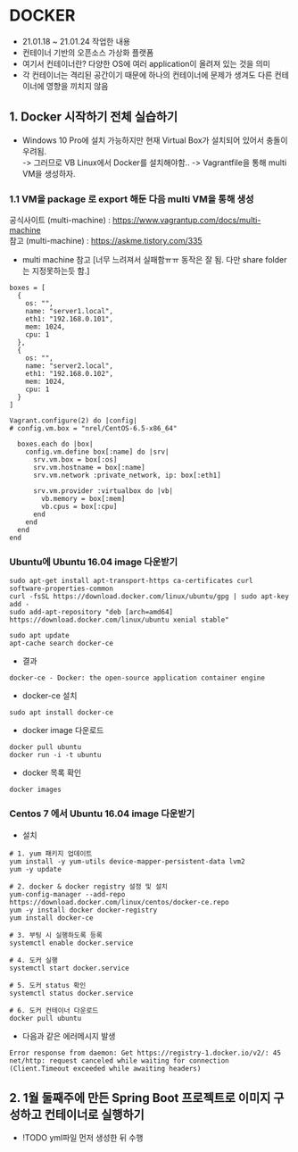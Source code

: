 # DOCKER
- 21.01.18 ~ 21.01.24 작업한 내용
- 컨테이너 기반의 오픈소스 가상화 플랫폼
- 여기서 컨테이너란? 다양한 OS에 여러 application이 올려져 있는 것을 의미
- 각 컨테이너는 격리된 공간이기 때문에 하나의 컨테이너에 문제가 생겨도 다른 컨테이너에 영향을 끼치지 않음

## 1. Docker 시작하기 전체 실습하기
- Windows 10 Pro에 설치 가능하지만 현재 Virtual Box가 설치되어 있어서 충돌이 우려됨.  
-> 그러므로 VB Linux에서 Docker를 설치해야함..
-> Vagrantfile을 통해 multi VM을 생성하자.

### 1.1 VM을 package 로 export 해둔 다음 multi VM을 통해 생성  
공식사이트 (multi-machine) : https://www.vagrantup.com/docs/multi-machine  
참고 (multi-machine) : https://askme.tistory.com/335
- multi machine 참고 [너무 느려져서 실패함ㅠㅠ 동작은 잘 됨. 다만 share folder는 지정못하는듯 함.]
```
boxes = [
  {
    os: "",
    name: "server1.local",
    eth1: "192.168.0.101",
    mem: 1024,
    cpu: 1
  },
  {
    os: "",
    name: "server2.local",
    eth1: "192.168.0.102",
    mem: 1024,
    cpu: 1
  }
]

Vagrant.configure(2) do |config|
# config.vm.box = "nrel/CentOS-6.5-x86_64"

  boxes.each do |box|
    config.vm.define box[:name] do |srv|
      srv.vm.box = box[:os]
      srv.vm.hostname = box[:name]
      srv.vm.network :private_network, ip: box[:eth1]

      srv.vm.provider :virtualbox do |vb|
        vb.memory = box[:mem]
        vb.cpus = box[:cpu]
      end
    end
  end
end
```

### Ubuntu에 Ubuntu 16.04 image 다운받기
```
sudo apt-get install apt-transport-https ca-certificates curl software-properties-common
curl -fsSL https://download.docker.com/linux/ubuntu/gpg | sudo apt-key add -
sudo add-apt-repository "deb [arch=amd64] https://download.docker.com/linux/ubuntu xenial stable"
```

```
sudo apt update
apt-cache search docker-ce
```
- 결과
```
docker-ce - Docker: the open-source application container engine
```
- docker-ce 설치
```
sudo apt install docker-ce
```
- docker image 다운로드
```
docker pull ubuntu 
docker run -i -t ubuntu       
```
- docker 목록 확인
```
docker images
```

### Centos 7 에서 Ubuntu 16.04 image 다운받기

- 설치
```
# 1. yum 패키지 업데이트
yum install -y yum-utils device-mapper-persistent-data lvm2
yum -y update

# 2. docker & docker registry 설정 및 설치
yum-config-manager --add-repo https://download.docker.com/linux/centos/docker-ce.repo
yum -y install docker docker-registry
yum install docker-ce

# 3. 부팅 시 실행하도록 등록
systemctl enable docker.service

# 4. 도커 실행
systemctl start docker.service

# 5. 도커 status 확인
systemctl status docker.service

# 6. 도커 컨테이너 다운로드
docker pull ubuntu
```
- 다음과 같은 에러메시지 발생
```
Error response from daemon: Get https://registry-1.docker.io/v2/: 45 net/http: request canceled while waiting for connection (Client.Timeout exceeded while awaiting headers)
```


## 2. 1월 둘째주에 만든 Spring Boot 프로젝트로 이미지 구성하고 컨테이너로 실행하기
- !TODO yml파일 먼저 생성한 뒤 수행
